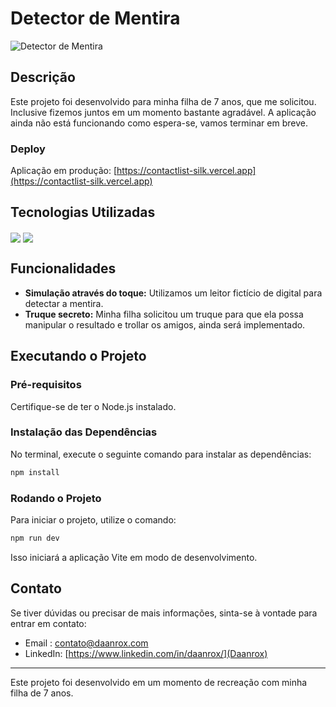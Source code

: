 # Detector de Mentira

![Detector de Mentira](frontend/front_example.jpg)

## Descrição
Este projeto foi desenvolvido para minha filha de 7 anos, que me solicitou. Inclusive fizemos juntos em um momento bastante agradável.
A aplicação ainda não está funcionando como espera-se, vamos terminar em breve.

### Deploy
Aplicação em produção: [https://contactlist-silk.vercel.app](https://contactlist-silk.vercel.app)

## Tecnologias Utilizadas
<div>
  <img align="center" src="https://img.shields.io/badge/React-61DAFB?style=for-the-badge&logo=react&logoColor=white"/>
  <img align="center" src="https://img.shields.io/badge/Styled_Components-DB7093?style=for-the-badge&logo=styled-components&logoColor=white"/>
</div>

## Funcionalidades
- **Simulação através do toque:** Utilizamos um leitor fictício de digital para detectar a mentira.
- **Truque secreto:** Minha filha solicitou um truque para que ela possa manipular o resultado e trollar os amigos, ainda será implementado.



## Executando o Projeto

### Pré-requisitos
Certifique-se de ter o Node.js instalado.

### Instalação das Dependências
No terminal, execute o seguinte comando para instalar as dependências:

```bash
npm install
```
### Rodando o Projeto
Para iniciar o projeto, utilize o comando:

```bash
npm run dev
```

Isso iniciará a aplicação Vite em modo de desenvolvimento.

## Contato
Se tiver dúvidas ou precisar de mais informações, sinta-se à vontade para entrar em contato:
- Email : [contato@daanrox.com](mailto:contato@daanrox.com)
- LinkedIn: [https://www.linkedin.com/in/daanrox/](Daanrox)

--- 

Este projeto foi desenvolvido em um momento de recreação com minha filha de 7 anos.
